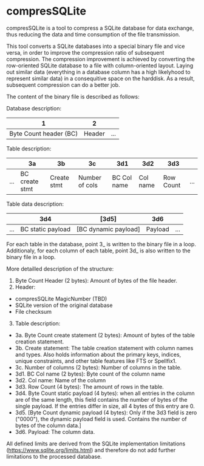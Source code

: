 # compresSQLite
compresSQLite is a tool to compress a SQLite database for data exchange, thus reducing the data and time consumption of the file transmission.

This tool converts a SQLite databases into a special binary file and vice versa, in order to improve the compression ratio of subsequent compression. The compression improvement is achieved by converting the row-oriented SQLite database to a file with column-oriented layout. Laying out similar data (everything in a database column has a high likelyhood to represent similar data) in a consequitive space on the harddisk. As a result, subsequent compression can do a better job.

The content of the binary file is described as follows:

Database description:

| 1        | 2        |        |
| -------- |--------- | ------ |
| Byte Count header (BC)      | Header |... |

Table description:

|     | 3a        | 3b        | 3c        | 3d1        | 3d2        | 3d3        |     |
| --- | --------- |---------- | --------- | ---------- | ---------- | ---------- | --- |
| ... | BC create stmt | Create stmt | Number of cols | BC Col name | Col name | Row Count | ... |

Table data description:

|     | 3d4        | [3d5]        | 3d6        |     |
| --- | ---------- |------------- | ---------- | --- |
| ... | BC static payload | [BC dynamic payload] | Payload | ... |

For each table in the database, point 3_ is written to the binary file in a loop. Additionaly, for each column of each table, point 3d_ is also written to the binary file in a loop.

More detailled description of the structure:

1. Byte Count Header (2 bytes): Amount of bytes of the file header. 	
2. Header:
  * compresSQLite MagicNumber (TBD)
  * SQLite version of the original database
  * File checksum
3. Table description:
  * 3a. Byte Count create statement (2 bytes): Amount of bytes of the table creation statement.
  * 3b. Create statement: The table creation statement with column names and types. Also holds information about the primary keys, indices, unique constraints, and other table features like FTS or Spellfix1.
  * 3c. Number of columns (2 bytes): Number of columns in the table.
  * 3d1. BC Col name (2 bytes): Byte count of the column name
  * 3d2. Col name: Name of the column
  * 3d3. Row Count (4 bytes): The amount of rows in the table.
  * 3d4. Byte Count static payload (4 bytes): when all entries in the column are of the same length, this field contains the number of bytes of the single payload. If the entries differ in size, all 4 bytes of this entry are 0.
  * 3d5. [Byte Count dynamic payload (4 bytes): Only if the 3d3 field is zero ("0000"), the dynamic payload field is used. Contains the number of bytes of the column data.]
  * 3d6. Payload: The column data.


All defined limits are derived from the SQLite implementation limitations (https://www.sqlite.org/limits.html) and therefore do not add further limitations to the processed database.
